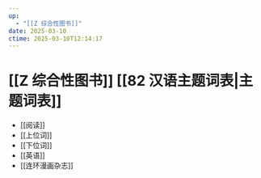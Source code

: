 ```yaml
---
up:
  - "[[Z 综合性图书]]"
date: 2025-03-10
ctime: 2025-03-10T12:14:17
---
```


# [[Z 综合性图书]] [[82 汉语主题词表|主题词表]]

- [[阅读]]
- [[上位词]]
- [[下位词]]
- [[英语]]
- [[连环漫画杂志]]
